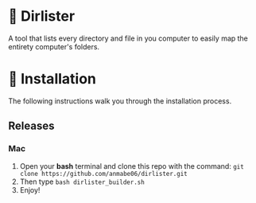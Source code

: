 # 📝 Dirlister
A tool that lists every directory and file in you computer to easily map the entirety computer's folders.

# 🔧 Installation
The following instructions walk you through the installation process.
## Releases
### Mac
1. Open your **bash** terminal and clone this repo with the command: `git clone https://github.com/anmabe06/dirlister.git`
2. Then type `bash dirlister_builder.sh`
3. Enjoy!